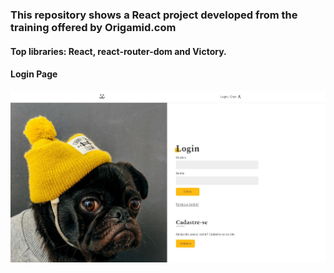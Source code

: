 ### This repository shows a React project developed from the training offered by Origamid.com
#### Top libraries: React, react-router-dom and Victory.

#### Login Page
![Login](src/Assets/capture-login.JPG 'Login')
